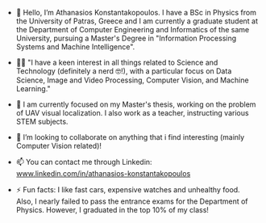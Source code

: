 - 👋 Hello, I’m Athanasios Konstantakopoulos. I have a BSc in Physics from the University of Patras, Greece and I am currently a graduate student at the Department
     of Computer Engineering and Informatics of the same University, pursuing a Master's Degree in "Information Processing Systems and Machine Intelligence".
       
- 👨‍💻 "I have a keen interest in all things related to Science and Technology (definitely a nerd 🤓!), with a particular focus on Data Science, Image and Video Processing, Computer Vision, and Machine Learning."
  
- 🛫 I am currently focused on my Master's thesis, working on the problem of UAV visual localization. I also work as a teacher, instructing various STEM subjects.
  
- 💞️ I’m looking to collaborate on anything that i find interesting (mainly Computer Vision related)!
  
- 📫 You can contact me through Linkedin: www.linkedin.com/in/athanasios-konstantakopoulos

- ⚡ Fun facts: I like fast cars, expensive watches and unhealthy food. Also, I nearly failed to pass the entrance exams for the Department of Physics.
  However, I graduated in the top 10% of my class!

<!---
AthanasiosKwn/AthanasiosKwn is a ✨ special ✨ repository because its `README.md` (this file) appears on your GitHub profile.
You can click the Preview link to take a look at your changes.
--->
